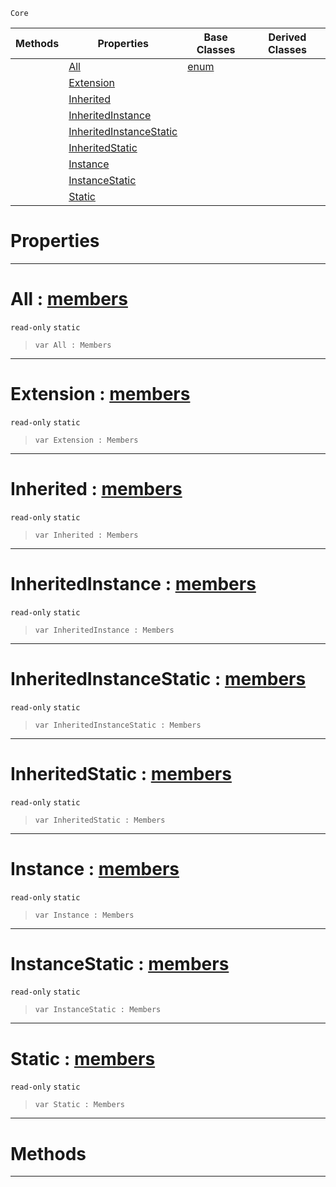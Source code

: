  `Core`

|Methods|Properties|Base Classes|Derived Classes|
|---|---|---|---|
| |[ All](https://github.com/ZilchEngine/ZilchDocs/blob/master/code_reference/nada_base_types/members.markdown#all-zilch-engine-document)|[enum](https://github.com/ZilchEngine/ZilchDocs/blob/master/code_reference/nada_base_types/enum.markdown)| |
| |[ Extension](https://github.com/ZilchEngine/ZilchDocs/blob/master/code_reference/nada_base_types/members.markdown#extension-zilch-engine-do)| | |
| |[ Inherited](https://github.com/ZilchEngine/ZilchDocs/blob/master/code_reference/nada_base_types/members.markdown#inherited-zilch-engine-do)| | |
| |[ InheritedInstance](https://github.com/ZilchEngine/ZilchDocs/blob/master/code_reference/nada_base_types/members.markdown#inheritedinstance-zilch-e)| | |
| |[ InheritedInstanceStatic](https://github.com/ZilchEngine/ZilchDocs/blob/master/code_reference/nada_base_types/members.markdown#inheritedinstancestatic)| | |
| |[ InheritedStatic](https://github.com/ZilchEngine/ZilchDocs/blob/master/code_reference/nada_base_types/members.markdown#inheritedstatic-zilch-eng)| | |
| |[ Instance](https://github.com/ZilchEngine/ZilchDocs/blob/master/code_reference/nada_base_types/members.markdown#instance-zilch-engine-doc)| | |
| |[ InstanceStatic](https://github.com/ZilchEngine/ZilchDocs/blob/master/code_reference/nada_base_types/members.markdown#instancestatic-zilch-engi)| | |
| |[ Static](https://github.com/ZilchEngine/ZilchDocs/blob/master/code_reference/nada_base_types/members.markdown#static-zilch-engine-docum)| | |


 #  Properties


---  
 #  All : [members](https://github.com/ZilchEngine/ZilchDocs/blob/master/code_reference/nada_base_types/members.markdown)

 `read-only` `static`

> 
> ``` lang=cpp, name=Nada
> var All : Members


---  
 #  Extension : [members](https://github.com/ZilchEngine/ZilchDocs/blob/master/code_reference/nada_base_types/members.markdown)

 `read-only` `static`

> 
> ``` lang=cpp, name=Nada
> var Extension : Members


---  
 #  Inherited : [members](https://github.com/ZilchEngine/ZilchDocs/blob/master/code_reference/nada_base_types/members.markdown)

 `read-only` `static`

> 
> ``` lang=cpp, name=Nada
> var Inherited : Members


---  
 #  InheritedInstance : [members](https://github.com/ZilchEngine/ZilchDocs/blob/master/code_reference/nada_base_types/members.markdown)

 `read-only` `static`

> 
> ``` lang=cpp, name=Nada
> var InheritedInstance : Members


---  
 #  InheritedInstanceStatic : [members](https://github.com/ZilchEngine/ZilchDocs/blob/master/code_reference/nada_base_types/members.markdown)

 `read-only` `static`

> 
> ``` lang=cpp, name=Nada
> var InheritedInstanceStatic : Members


---  
 #  InheritedStatic : [members](https://github.com/ZilchEngine/ZilchDocs/blob/master/code_reference/nada_base_types/members.markdown)

 `read-only` `static`

> 
> ``` lang=cpp, name=Nada
> var InheritedStatic : Members


---  
 #  Instance : [members](https://github.com/ZilchEngine/ZilchDocs/blob/master/code_reference/nada_base_types/members.markdown)

 `read-only` `static`

> 
> ``` lang=cpp, name=Nada
> var Instance : Members


---  
 #  InstanceStatic : [members](https://github.com/ZilchEngine/ZilchDocs/blob/master/code_reference/nada_base_types/members.markdown)

 `read-only` `static`

> 
> ``` lang=cpp, name=Nada
> var InstanceStatic : Members


---  
 #  Static : [members](https://github.com/ZilchEngine/ZilchDocs/blob/master/code_reference/nada_base_types/members.markdown)

 `read-only` `static`

> 
> ``` lang=cpp, name=Nada
> var Static : Members


---  
 #  Methods


---  
 

 